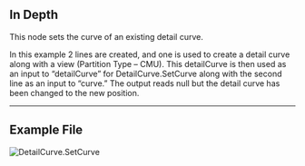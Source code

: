 ## In Depth
This node sets the curve of an existing detail curve.

In this example 2 lines are created, and one is used to create a detail curve along with a view (Partition Type – CMU).  This detailCurve is then used as an input to “detailCurve” for DetailCurve.SetCurve along with the second line as an input to “curve.”  The output reads null but the detail curve has been changed to the new position.

___
## Example File

![DetailCurve.SetCurve](./Revit.Elements.DetailCurve.SetCurve_img.jpg)